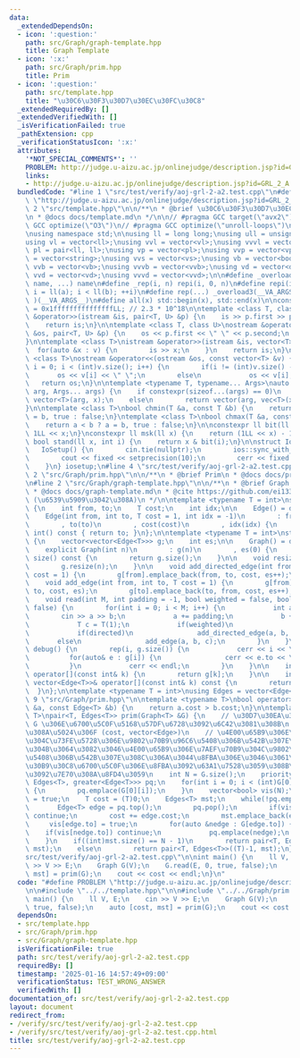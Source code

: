 ```yaml
---
data:
  _extendedDependsOn:
  - icon: ':question:'
    path: src/Graph/graph-template.hpp
    title: Graph Template
  - icon: ':x:'
    path: src/Graph/prim.hpp
    title: Prim
  - icon: ':question:'
    path: src/template.hpp
    title: "\u30C6\u30F3\u30D7\u30EC\u30FC\u30C8"
  _extendedRequiredBy: []
  _extendedVerifiedWith: []
  _isVerificationFailed: true
  _pathExtension: cpp
  _verificationStatusIcon: ':x:'
  attributes:
    '*NOT_SPECIAL_COMMENTS*': ''
    PROBLEM: http://judge.u-aizu.ac.jp/onlinejudge/description.jsp?id=GRL_2_A
    links:
    - http://judge.u-aizu.ac.jp/onlinejudge/description.jsp?id=GRL_2_A
  bundledCode: "#line 1 \"src/test/verify/aoj-grl-2-a2.test.cpp\"\n#define PROBLEM\
    \ \"http://judge.u-aizu.ac.jp/onlinejudge/description.jsp?id=GRL_2_A\"\n\n#line\
    \ 2 \"src/template.hpp\"\n\n/**\n * @brief \u30C6\u30F3\u30D7\u30EC\u30FC\u30C8\
    \n * @docs docs/template.md\n */\n\n// #pragma GCC target(\"avx2\")\n// #pragma\
    \ GCC optimize(\"O3\")\n// #pragma GCC optimize(\"unroll-loops\")\n#include <bits/stdc++.h>\n\
    \nusing namespace std;\n\nusing ll = long long;\nusing ull = unsigned long long;\n\
    using vl = vector<ll>;\nusing vvl = vector<vl>;\nusing vvvl = vector<vvl>;\nusing\
    \ pl = pair<ll, ll>;\nusing vp = vector<pl>;\nusing vvp = vector<vp>;\nusing vs\
    \ = vector<string>;\nusing vvs = vector<vs>;\nusing vb = vector<bool>;\nusing\
    \ vvb = vector<vb>;\nusing vvvb = vector<vvb>;\nusing vd = vector<double>;\nusing\
    \ vvd = vector<vd>;\nusing vvvd = vector<vvd>;\n\n#define _overload3(_1, _2, _3,\
    \ name, ...) name\n#define _rep(i, n) repi(i, 0, n)\n#define repi(i, a, b) for(ll\
    \ i = ll(a); i < ll(b); ++i)\n#define rep(...) _overload3(__VA_ARGS__, repi, _rep,\
    \ )(__VA_ARGS__)\n#define all(x) std::begin(x), std::end(x)\n\nconstexpr ll inf\
    \ = 0x1fffffffffffffffLL; // 2.3 * 10^18\n\ntemplate <class T, class U>\nistream\
    \ &operator>>(istream &is, pair<T, U> &p) {\n    is >> p.first >> p.second;\n\
    \    return is;\n}\n\ntemplate <class T, class U>\nostream &operator<<(ostream\
    \ &os, pair<T, U> &p) {\n    os << p.first << \" \" << p.second;\n    return os;\n\
    }\n\ntemplate <class T>\nistream &operator>>(istream &is, vector<T> &v) {\n  \
    \  for(auto &x : v) {\n        is >> x;\n    }\n    return is;\n}\n\ntemplate\
    \ <class T>\nostream &operator<<(ostream &os, const vector<T> &v) {\n    for(int\
    \ i = 0; i < (int)v.size(); i++) {\n        if(i != (int)v.size() - 1)\n     \
    \       os << v[i] << \" \";\n        else\n            os << v[i];\n    }\n \
    \   return os;\n}\n\ntemplate <typename T, typename... Args>\nauto vec(T x, int\
    \ arg, Args... args) {\n    if constexpr(sizeof...(args) == 0)\n        return\
    \ vector<T>(arg, x);\n    else\n        return vector(arg, vec<T>(x, args...));\n\
    }\n\ntemplate <class T>\nbool chmin(T &a, const T &b) {\n    return a > b ? a\
    \ = b, true : false;\n}\ntemplate <class T>\nbool chmax(T &a, const T &b) {\n\
    \    return a < b ? a = b, true : false;\n}\n\nconstexpr ll bit(ll x) {\n    return\
    \ 1LL << x;\n}\nconstexpr ll msk(ll x) {\n    return (1LL << x) - 1;\n}\nconstexpr\
    \ bool stand(ll x, int i) {\n    return x & bit(i);\n}\n\nstruct IoSetup {\n \
    \   IoSetup() {\n        cin.tie(nullptr);\n        ios::sync_with_stdio(false);\n\
    \        cout << fixed << setprecision(10);\n        cerr << fixed << setprecision(10);\n\
    \    }\n} iosetup;\n#line 4 \"src/test/verify/aoj-grl-2-a2.test.cpp\"\n\n#line\
    \ 2 \"src/Graph/prim.hpp\"\n\n/**\n * @brief Prim\n * @docs docs/prim.md\n */\n\
    \n#line 2 \"src/Graph/graph-template.hpp\"\n\n/**\n * @brief Graph Template\n\
    \ * @docs docs/graph-template.md\n * @cite https://github.com/ei1333/library/blob/master/graph/graph-template.hpp\
    \ (\u6539\u5909\u3042\u308A)\n */\n\ntemplate <typename T = int>\nstruct Edge\
    \ {\n    int from, to;\n    T cost;\n    int idx;\n\n    Edge() = default;\n\n\
    \    Edge(int from, int to, T cost = 1, int idx = -1)\n        : from(from)\n\
    \        , to(to)\n        , cost(cost)\n        , idx(idx) {\n    }\n\n    operator\
    \ int() const { return to; }\n};\n\ntemplate <typename T = int>\nstruct Graph\
    \ {\n    vector<vector<Edge<T>>> g;\n    int es;\n\n    Graph() = default;\n\n\
    \    explicit Graph(int n)\n        : g(n)\n        , es(0) {\n    }\n\n    size_t\
    \ size() const {\n        return g.size();\n    }\n\n    void resize(int n) {\n\
    \        g.resize(n);\n    }\n\n    void add_directed_edge(int from, int to, T\
    \ cost = 1) {\n        g[from].emplace_back(from, to, cost, es++);\n    }\n\n\
    \    void add_edge(int from, int to, T cost = 1) {\n        g[from].emplace_back(from,\
    \ to, cost, es);\n        g[to].emplace_back(to, from, cost, es++);\n    }\n\n\
    \    void read(int M, int padding = -1, bool weighted = false, bool directed =\
    \ false) {\n        for(int i = 0; i < M; i++) {\n            int a, b;\n    \
    \        cin >> a >> b;\n            a += padding;\n            b += padding;\n\
    \            T c = T(1);\n            if(weighted)\n                cin >> c;\n\
    \            if(directed)\n                add_directed_edge(a, b, c);\n     \
    \       else\n                add_edge(a, b, c);\n        }\n    }\n\n    void\
    \ debug() {\n        rep(i, g.size()) {\n            cerr << i << \": \";\n  \
    \          for(auto& e : g[i]) {\n                cerr << e.to << \", \";\n  \
    \          }\n            cerr << endl;\n        }\n    }\n\n    inline vector<Edge<T>>&\
    \ operator[](const int& k) {\n        return g[k];\n    }\n\n    inline const\
    \ vector<Edge<T>>& operator[](const int& k) const {\n        return g[k];\n  \
    \  }\n};\n\ntemplate <typename T = int>\nusing Edges = vector<Edge<T>>;\n#line\
    \ 9 \"src/Graph/prim.hpp\"\n\ntemplate <typename T>\nbool operator>(const Edge<T>\
    \ &a, const Edge<T> &b) {\n    return a.cost > b.cost;\n}\n\ntemplate <typename\
    \ T>\npair<T, Edges<T>> prim(Graph<T> &G) {\n    // \u30D7\u30EA\u30E0\u6CD5\u3067\
    \ G \u306E\u6700\u5C0F\u5168\u57DF\u6728\u3092\u6C42\u3081\u308B\n    // \u8FD4\
    \u308A\u5024\u306F (cost, vector<Edge>)\n    // \u4E00\u65B9\u306E\u7AEF\u70B9\
    \u304C\u73FE\u5728\u306E\u9802\u70B9\u96C6\u5408\u306B\u542B\u307E\u308C\u3001\
    \u304B\u3064\u3082\u3046\u4E00\u65B9\u306E\u7AEF\u70B9\u304C\u9802\u70B9\u96C6\
    \u5408\u306B\u542B\u307E\u308C\u306A\u3044\u8FBA\u306E\u3046\u3061\u3001\u30B3\
    \u30B9\u30C8\u6700\u5C0F\u306E\u8FBA\u3092\u63A1\u7528\u3059\u308B\u3053\u3068\
    \u3092\u7E70\u308A\u8FD4\u3059\n    int N = G.size();\n    priority_queue<Edge<T>,\
    \ Edges<T>, greater<Edge<T>>> pq;\n    for(int i = 0; i < (int)G[0].size(); i++)\
    \ {\n        pq.emplace(G[0][i]);\n    }\n    vector<bool> vis(N);\n    vis[0]\
    \ = true;\n    T cost = (T)0;\n    Edges<T> mst;\n    while(!pq.empty()) {\n \
    \       Edge<T> edge = pq.top();\n        pq.pop();\n        if(vis[edge.to])\
    \ continue;\n        cost += edge.cost;\n        mst.emplace_back(edge);\n   \
    \     vis[edge.to] = true;\n        for(auto &nedge : G[edge.to]) {\n        \
    \    if(vis[nedge.to]) continue;\n            pq.emplace(nedge);\n        }\n\
    \    }\n    if((int)mst.size() == N - 1)\n        return pair<T, Edges<T>>(cost,\
    \ mst);\n    else\n        return pair<T, Edges<T>>((T)-1, mst);\n}\n#line 6 \"\
    src/test/verify/aoj-grl-2-a2.test.cpp\"\n\nint main() {\n    ll V, E;\n    cin\
    \ >> V >> E;\n    Graph G(V);\n    G.read(E, 0, true, false);\n    auto [cost,\
    \ mst] = prim(G);\n    cout << cost << endl;\n}\n"
  code: "#define PROBLEM \"http://judge.u-aizu.ac.jp/onlinejudge/description.jsp?id=GRL_2_A\"\
    \n\n#include \"../../template.hpp\"\n\n#include \"../../Graph/prim.hpp\"\n\nint\
    \ main() {\n    ll V, E;\n    cin >> V >> E;\n    Graph G(V);\n    G.read(E, 0,\
    \ true, false);\n    auto [cost, mst] = prim(G);\n    cout << cost << endl;\n}"
  dependsOn:
  - src/template.hpp
  - src/Graph/prim.hpp
  - src/Graph/graph-template.hpp
  isVerificationFile: true
  path: src/test/verify/aoj-grl-2-a2.test.cpp
  requiredBy: []
  timestamp: '2025-01-16 14:57:49+09:00'
  verificationStatus: TEST_WRONG_ANSWER
  verifiedWith: []
documentation_of: src/test/verify/aoj-grl-2-a2.test.cpp
layout: document
redirect_from:
- /verify/src/test/verify/aoj-grl-2-a2.test.cpp
- /verify/src/test/verify/aoj-grl-2-a2.test.cpp.html
title: src/test/verify/aoj-grl-2-a2.test.cpp
---
```

